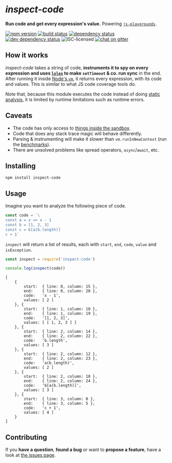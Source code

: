 # *inspect-code*

**Run code and get every expression's value.** Powering [`js-playgrounds`](https://github.com/derhuerst/js-playgrounds).

[![npm version](https://img.shields.io/npm/v/inspect-code.svg)](https://www.npmjs.com/package/inspect-code)
[![build status](https://img.shields.io/travis/derhuerst/inspect-code.svg)](https://travis-ci.org/derhuerst/inspect-code)
[![dependency status](https://img.shields.io/david/derhuerst/inspect-code.svg)](https://david-dm.org/derhuerst/inspect-code)
[![dev dependency status](https://img.shields.io/david/dev/derhuerst/inspect-code.svg)](https://david-dm.org/derhuerst/inspect-code#info=devDependencies)
![ISC-licensed](https://img.shields.io/github/license/derhuerst/inspect-code.svg)
[![chat on gitter](https://badges.gitter.im/derhuerst.svg)](https://gitter.im/derhuerst)

## How it works

*inspect-code* takes a string of code, **instruments it to spy on every expression and uses [`lolex`](https://github.com/sinonjs/lolex) to make `setTimeout` & co. run sync** in the end. After running it inside [Node's `vm`](https://nodejs.org/api/vm.html), it returns every expression, with its code and values. This is similar to what JS code coverage tools do.

Note that, because this module executes the code instead of doing [static analysis](https://en.wikipedia.org/wiki/Static_program_analysis), it is limited by runtime limitations such as runtime errors.

## Caveats

- The code has only access to [things inside the sandbox](lib/sandbox.js).
- Code that does any stack trace magic will behave differently.
- Parsing & instrumenting will make it slower than `vm.runInNewContext` (run the [benchmarks](benchmark.js)).
- There are unsolved problems like spread operators, `async`/`await`, etc.


## Installing

```shell
npm install inspect-code
```


## Usage

Imagine you want to analyze the following piece of code.

```js
const code = `\
const a = x => x - 1
const b = [1, 2, 3]
const c = b[a(b.length)]
c + 1`
```

`inspect` will return a list of results, each with `start`, `end`, `code`, `value` and `isException`.

```js
const inspect = require('inspect-code')

console.log(inspect(code))
```

```
[
	{
		start:  { line: 0, column: 15 },
		end:    { line: 0, column: 20 },
		code:   'x - 1',
		values: [ 2 ]
	}, {
		start:  { line: 1, column: 10 },
		end:    { line: 1, column: 19 },
		code:   '[1, 2, 3]',
		values: [ [ 1, 2, 3 ] ]
	}, {
		start:  { line: 2, column: 14 },
		end:    { line: 2, column: 22 },
		code:   'b.length',
		values: [ 3 ]
	}, {
		start:  { line: 2, column: 12 },
		end:    { line: 2, column: 23 },
		code:   'a(b.length)',
		values: [ 2 ]
	}, {
		start:  { line: 2, column: 10 },
		end:    { line: 2, column: 24 },
		code:   'b[a(b.length)]',
		values: [ 3 ]
	}, {
		start:  { line: 3, column: 0 },
		end:    { line: 3, column: 5 },
		code:   'c + 1',
		values: [ 4 ]
	}
]
```


## Contributing

If you **have a question**, **found a bug** or want to **propose a feature**, have a look at [the issues page](https://github.com/derhuerst/inspect-code/issues).
